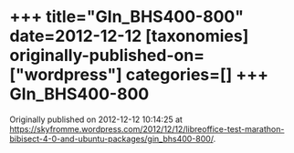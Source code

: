 +++
title="GIn_BHS400-800"
date=2012-12-12
[taxonomies]
originally-published-on=["wordpress"]
categories=[]
+++
GIn_BHS400-800
==============


Originally published on 2012-12-12 10:14:25 at https://skyfromme.wordpress.com/2012/12/12/libreoffice-test-marathon-bibisect-4-0-and-ubuntu-packages/gin_bhs400-800/.
